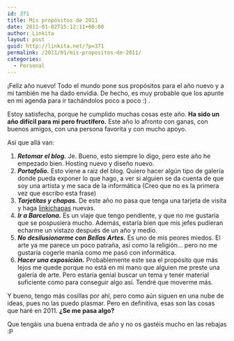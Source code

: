 ```yaml
---
id: 371
title: Mis propósitos de 2011
date: 2011-01-02T15:12:11+00:00
author: Linkita
layout: post
guid: http://linkita.net/?p=371
permalink: /2011/01/mis-propositos-de-2011/
categories:
  - Personal
---
```

¡Feliz año nuevo! Todo el mundo pone sus propósitos para el año nuevo y a mi también me ha dado envidia. De hecho, es muy probable que los apunte en mi agenda para ir tachándolos poco a poco :) .

Estoy satisfecha, porque he cumplido muchas cosas este año. **Ha sido un año difícil para mi pero fructífero.** Este año lo afronto con ganas, con buenos amigos, con una persona favorita y con mucho apoyo.

Así que allá van:

  1. _**Retomar el blog.**_ Je. Bueno, esto siempre lo digo, pero este año he empezado bien. Hosting nuevo y diseño nuevo.
  2. _**Portafolio.**_ Esto viene a raiz del blog. Quiero hacer algún tipo de galería donde pueda exponer lo que hago, a ver si alguien se da cuenta de que soy una artista y me saca de la informática (Creo que no es la primera vez que escribo esta frase)
  3. _**Tarjetitas y chapas.**_ De este año no pasa que tenga una tarjeta de visita y haga [linkichapas](http://www.linkichapas.com/) nuevas.
  4. _**Ir a Barcelona.**_ Es un viaje que tengo pendiente, y que no me gustaría que se pospusiera mucho. Además, estaría bien que mis jefes pudieran echarme un vistazo después de un año y medio.
  5. _**No desilusionarme con Bellas Artes.**_ Es uno de mis peores miedos. El arte ya me parece un poco patraña, así como la religión&#8230; pero no me gustaría cogerle manía como me pasó con informática.
  6. _**Hacer una exposición.**_ Probablemente este sea el propósito que más lejos me quede porque no está en mi mano que alguien me preste una galería de arte. Pero estaría genial buscar un tema y tener material suficiente como para conseguir algo así. Tendré que moverme más.

Y bueno, tengo más cosillas por ahí, pero como aún siguen en una nube de ideas, pues no las puedo plasmar. Pero en definitiva, esas son las cosas que haré en 2011. **¿Se me pasa algo?** 

Que tengáis una buena entrada de año y no os gastéis mucho en las rebajas :P